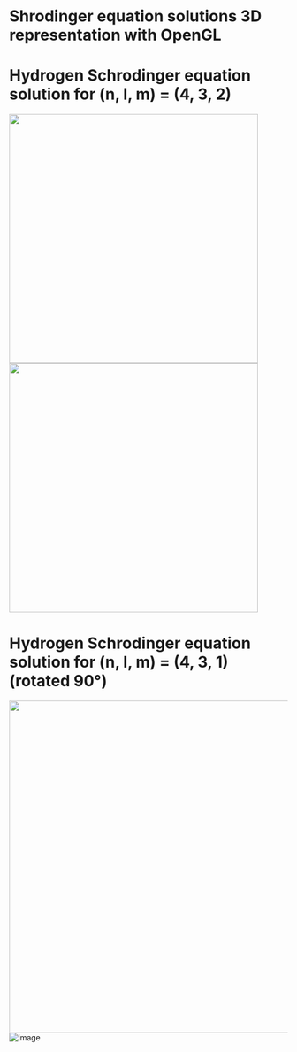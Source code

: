 Shrodinger equation solutions 3D representation with OpenGL
==============
# Hydrogen Schrodinger equation solution for (n, l, m) = (4, 3, 2)

<img src="https://github.com/ssooffiiaannee/64_OpenGL/assets/37119086/3b6abc4a-3c43-491b-9bae-23da35b06ee9" width="450">              <img src="https://github.com/ssooffiiaannee/64_OpenGL/assets/37119086/fe1f689b-d20e-4f1a-bb24-a3277c0a62b6" width="450">

# Hydrogen Schrodinger equation solution for (n, l, m) = (4, 3, 1) (rotated 90°)

<img src="https://github.com/ssooffiiaannee/64_OpenGL/assets/37119086/a07df547-29f5-4f41-998d-05639c2b0917" width="600" height="600"/>   ![image](https://github.com/ssooffiiaannee/64_OpenGL/assets/37119086/f4d9a427-4ce8-4caa-be20-91762e6cf8e0)

